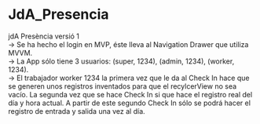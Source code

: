 # JdA_Presencia

jdA Presència versió 1\
-> Se ha hecho el login en MVP, éste lleva al Navigation Drawer que utiliza MVVM.\
-> La App sólo tiene 3 usuarios: (super, 1234), (admin, 1234), (worker, 1234).\
-> El trabajador worker 1234 la primera vez que le da al Check In hace que se generen unos registros inventados para que el recylcerView no sea vacío. La segunda vez que se hace Check In si que hace el registro real del día y hora actual. A partir de este segundo Check In sólo se podrá hacer el registro de entrada y salida una vez al día.
